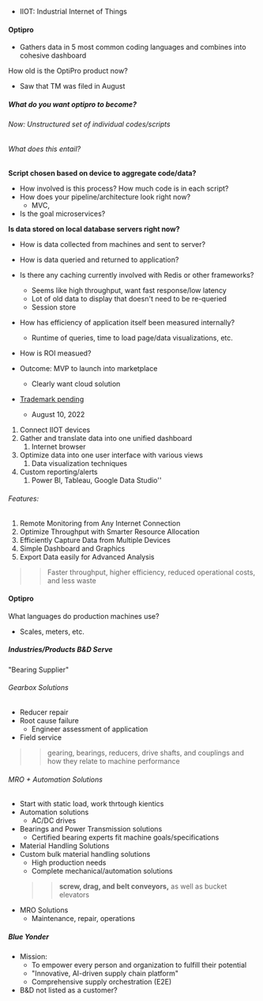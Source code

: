 
- IIOT: Industrial Internet of Things

#### Optipro
- Gathers data in 5 most common coding languages and combines into cohesive dashboard

How old is the OptiPro product now?
- Saw that TM was filed in August


##### What do you want optipro to become?

###### Now: Unstructured set of individual codes/scripts

###### What does this entail?

**Script chosen based on device to aggregate code/data?**
- How involved is this process? How much code is in each script?
- How does your pipeline/architecture look right now?
	- MVC, 
- Is the goal microservices? 

**Is data stored on local database servers right now?**
- How is data collected from machines and sent to server?
- How is data queried and returned to application?
- Is there any caching currently involved with Redis or other frameworks?
	- Seems like high throughput, want fast response/low latency
	- Lot of old data to display that doesn't need to be re-queried
	- Session store


- How has efficiency of application itself been measured internally?
	- Runtime of queries, time to load page/data visualizations, etc.
- How is ROI measued?
- Outcome: MVP to launch into marketplace
	- Clearly want cloud solution
- [Trademark pending](https://alter.com/trademarks/optipro-97542393)
	- August 10, 2022

1. Connect IIOT devices
2. Gather and translate data into one unified dashboard
	1. Internet browser
2. Optimize data into one user interface with various views
	1. Data visualization techniques
2. Custom reporting/alerts
	1. Power BI, Tableau, Google Data Studio''

###### Features:
1. Remote Monitoring from Any Internet Connection
2. Optimize Throughput with Smarter Resource Allocation
3. Efficiently Capture Data from Multiple Devices
4. Simple Dashboard and Graphics
5. Export Data easily for Advanced Analysis

>>Faster throughput, higher efficiency, reduced operational costs, and less waste
#### Optipro

What languages do production machines use?
- Scales, meters, etc.

##### Industries/Products B&D Serve
"Bearing Supplier"
###### Gearbox Solutions
- Reducer repair
- Root cause failure
	- Engineer assessment of application
- Field service
>> gearing, bearings, reducers, drive shafts, and couplings and how they relate to machine performance

###### MRO + Automation Solutions
- Start with static load, work thrtough kientics
- Automation solutions
	- AC/DC drives
- Bearings and Power Transmission solutions
	- Certified bearing experts fit machine goals/specifications
- Material Handling Solutions
- Custom bulk material handling solutions
	- High production needs
	- Complete mechanical/automation solutions
	>> **screw, drag, and belt conveyors,** as well as bucket elevators
- MRO Solutions
	- Maintenance, repair, operations

##### Blue Yonder
- Mission: 
	- To empower every person and organization to fulfill their potential
	- "Innovative, AI-driven supply chain platform"
	- Comprehensive supply orchestration (E2E)
- B&D not listed as a customer?